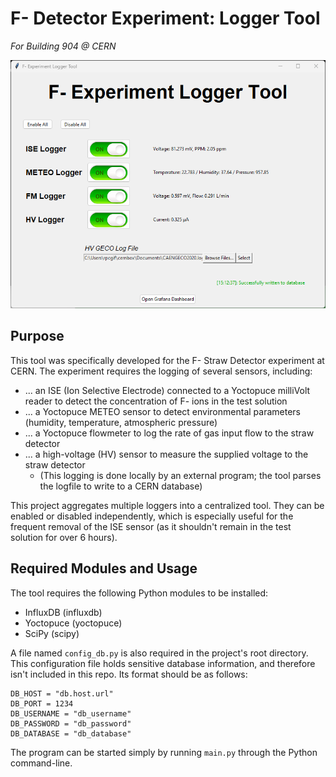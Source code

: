 # F- Detector Experiment: Logger Tool
*For Building 904 @ CERN*

![Screenshot of F- Logger](docs/screenshot.png)

## Purpose
This tool was specifically developed for the F- Straw Detector experiment at CERN.
The experiment requires the logging of several sensors, including:
- ... an ISE (Ion Selective Electrode) connected to a Yoctopuce milliVolt reader to detect the concentration of F- ions in the test solution
- ... a Yoctopuce METEO sensor to detect environmental parameters (humidity, temperature, atmospheric pressure)
- ... a Yoctopuce flowmeter to log the rate of gas input flow to the straw detector
- ... a high-voltage (HV) sensor to measure the supplied voltage to the straw detector
  - (This logging is done locally by an external program; the tool parses the logfile to write to a CERN database)

This project aggregates multiple loggers into a centralized tool. They can be enabled or disabled independently,
which is especially useful for the frequent removal of the ISE sensor (as it shouldn't remain in the test solution for
over 6 hours).

## Required Modules and Usage
The tool requires the following Python modules to be installed:
- InfluxDB (influxdb)
- Yoctopuce (yoctopuce)
- SciPy (scipy)

A file named `config_db.py` is also required in the project's root directory.
This configuration file holds sensitive database information, and therefore isn't included in this repo.
Its format should be as follows:
```
DB_HOST = "db.host.url"
DB_PORT = 1234
DB_USERNAME = "db_username"
DB_PASSWORD = "db_password"
DB_DATABASE = "db_database"
```

The program can be started simply by running `main.py` through the Python command-line.